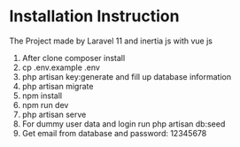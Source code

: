 # Installation Instruction
The Project made by Laravel 11 and inertia js with vue js
1. After clone composer install
2. cp .env.example .env
3. php artisan key:generate and fill up database information
4. php artisan migrate
5. npm install
6. npm run dev
7. php artisan serve
8. For dummy user data and login run php artisan db:seed
9. Get email from database and password: 12345678

